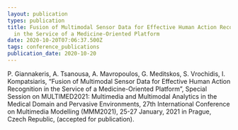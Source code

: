 ```yaml
---
layout: publication
types: publication
title: Fusion of Multimodal Sensor Data for Effective Human Action Recognition
  in the Service of a Medicine-Oriented Platform
date: 2020-10-20T07:06:37.500Z
tags: conference_publications
publication_date: 2020-10-20
---
```

P. Giannakeris, A. Tsanousa, A. Mavropoulos, G. Meditskos, S. Vrochidis, I. Kompatsiaris, “Fusion of Multimodal Sensor Data for Effective Human Action Recognition in the Service of a Medicine-Oriented Platform”, Special Session on MULTIMED2021: Multimedia and Multimodal Analytics in the Medical Domain and Pervasive Environments, 27th International Conference on Multimedia Modelling (MMM2021), 25-27 January, 2021 in Prague, Czech Republic, (accepted for publication).